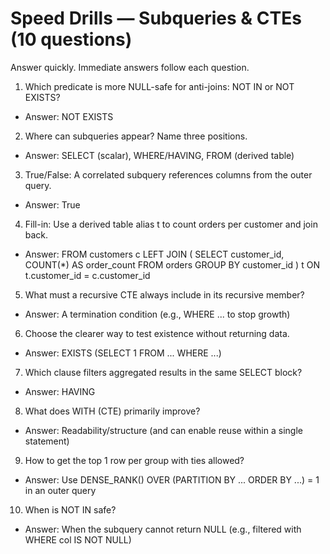 # Speed Drills — Subqueries & CTEs (10 questions)

Answer quickly. Immediate answers follow each question.

1) Which predicate is more NULL-safe for anti-joins: NOT IN or NOT EXISTS?
- Answer: NOT EXISTS

2) Where can subqueries appear? Name three positions.
- Answer: SELECT (scalar), WHERE/HAVING, FROM (derived table)

3) True/False: A correlated subquery references columns from the outer query.
- Answer: True

4) Fill-in: Use a derived table alias t to count orders per customer and join back.
- Answer: FROM customers c LEFT JOIN (
           SELECT customer_id, COUNT(*) AS order_count FROM orders GROUP BY customer_id
         ) t ON t.customer_id = c.customer_id

5) What must a recursive CTE always include in its recursive member?
- Answer: A termination condition (e.g., WHERE ... to stop growth)

6) Choose the clearer way to test existence without returning data.
- Answer: EXISTS (SELECT 1 FROM ... WHERE ...)

7) Which clause filters aggregated results in the same SELECT block?
- Answer: HAVING

8) What does WITH (CTE) primarily improve?
- Answer: Readability/structure (and can enable reuse within a single statement)

9) How to get the top 1 row per group with ties allowed?
- Answer: Use DENSE_RANK() OVER (PARTITION BY ... ORDER BY ...) = 1 in an outer query

10) When is NOT IN safe?
- Answer: When the subquery cannot return NULL (e.g., filtered with WHERE col IS NOT NULL)
